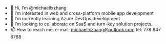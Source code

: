 - 👋 Hi, I’m @michaellxzhang
- 👀 I’m interested in web and cross-platform mobile app development
- 🌱 I’m currently learning Azure DevOps development
- 💞️ I’m looking to collaborate on SaaS and turn-key solution projects.
- 📫 How to reach me: e-mail: michaellxzhang@outlook.com tel: 778 847 6768

<!---
michaellxzhang/michaellxzhang is a ✨ special ✨ repository because its `README.md` (this file) appears on your GitHub profile.
You can click the Preview link to take a look at your changes.
--->
